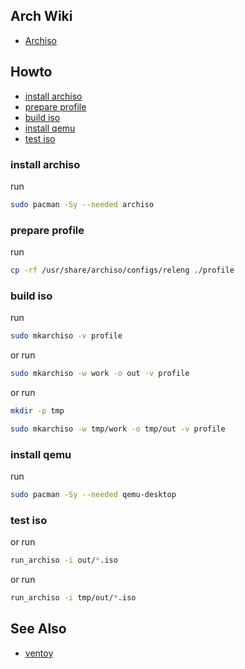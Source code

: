 

## Arch Wiki

* [Archiso](https://wiki.archlinux.org/title/archiso)



## Howto

* [install archiso](install-archiso)
* [prepare profile](prepare-profile)
* [build iso](build-iso)
* [install qemu](install-qemu)
* [test iso](test-iso)


### install archiso

run

``` sh
sudo pacman -Sy --needed archiso
```


### prepare profile

run

``` sh
cp -rf /usr/share/archiso/configs/releng ./profile
```


### build iso

run

``` sh
sudo mkarchiso -v profile
```

or run

``` sh
sudo mkarchiso -w work -o out -v profile
```

or run

``` sh
mkdir -p tmp

sudo mkarchiso -w tmp/work -o tmp/out -v profile
```


### install qemu

run

``` sh
sudo pacman -Sy --needed qemu-desktop
```

### test iso

or run

``` sh
run_archiso -i out/*.iso
```

or run

``` sh
run_archiso -i tmp/out/*.iso
```

## See Also

* [ventoy](https://www.ventoy.net/en/index.html)
